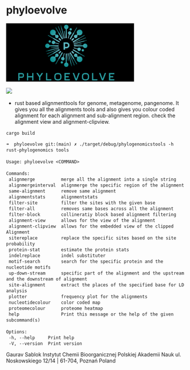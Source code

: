 # phyloevolve

<img src="https://github.com/IBCHgenomic/phyloevolve/blob/main/phyloevolve.png" width="350" />

![](https://github.com/IBCHgenomic/eVaiutilities/blob/main/logo.png)

 - rust based alignmenttools for genome, metagenome, pangenome. It gives you all the alignments tools and also gives you colour coded alignment for each alignment and sub-alignment region. check the alignment view and alignment-clipview. 

 ```
 cargo build 
 ```
 ```
 ➜  phyloevolve git:(main) ✗ ./target/debug/phylogenomicstools -h
 rust-phylogenomics tools

 Usage: phyloevolve <COMMAND>

 Commands:
  alignmerge          merge all the alignment into a single string
  alignmergeinterval  alignmerge the specific region of the alignment
  same-alignment      remove same alignment
  alignmentstats      alignmentstats
  filter-site         filter the sites with the given base
  filter-all          removes same bases across all the alignment
  filter-block        collineratiy block based alignment filtering
  alignment-view      allows for the view of the alignment
  alignment-clipview  allows for the embedded view of the clipped Alignment
  sitereplace         replace the specific sites based on the site probability
  protein-stat        estimate the protein stats
  indelreplace        indel substituter
  motif-search        search for the specific protein and the nucleotide motifs
  up-down-stream      specific part of the alignment and the upstream and the downstream of alignment
  site-alignment      extract the places of the specified base for LD analysis
  plotter             frequency plot for the alignments
  nucleotidecolour    color coded map
  proteomecolour      proteome heatmap
  help                Print this message or the help of the given subcommand(s)

 Options:
  -h, --help     Print help
  -V, --version  Print version
 ``` 
 
  Gaurav Sablok Instytut Chemii Bioorganicznej Polskiej Akademii Nauk ul. Noskowskiego 12/14 | 61-704, Poznań Poland

